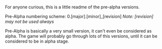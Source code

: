 For anyone curious, this is a little readme of the pre-alpha versions.

Pre-Alpha numbering scheme: 0.[major].[minor]_[revision]
*Note: [revision] may not be used always*

Pre-Alpha is basically a very small version, it can't even be considered as alpha. The game will probably go through lots of this versions, until it can be considered to be in alpha stage.
